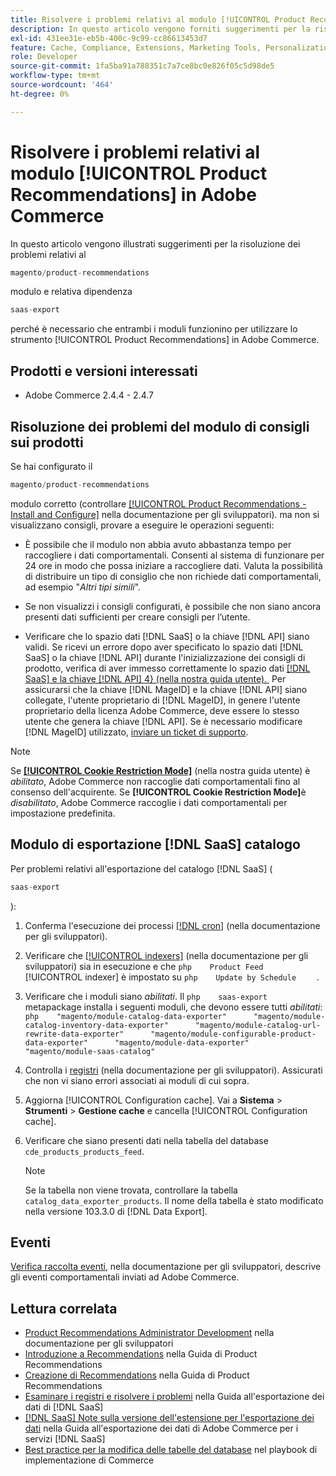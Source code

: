```yaml
---
title: Risolvere i problemi relativi al modulo [!UICONTROL Product Recommendations] in Adobe Commerce
description: In questo articolo vengono forniti suggerimenti per la risoluzione dei problemi relativi al modulo [!UICONTROL Product Recommendations] in Adobe Commerce.
exl-id: 431ee31e-eb5b-400c-9c99-cc86613453d7
feature: Cache, Compliance, Extensions, Marketing Tools, Personalization, Products, Recommendations
role: Developer
source-git-commit: 1fa5ba91a788351c7a7ce8bc0e826f05c5d98de5
workflow-type: tm+mt
source-wordcount: '464'
ht-degree: 0%

---
```


# Risolvere i problemi relativi al modulo [!UICONTROL Product Recommendations] in Adobe Commerce

In questo articolo vengono illustrati suggerimenti per la risoluzione dei problemi relativi al

```php
magento/product-recommendations
```

modulo e relativa dipendenza

```php
saas-export
```

perché è necessario che entrambi i moduli funzionino per utilizzare lo strumento [!UICONTROL Product Recommendations] in Adobe Commerce.

## Prodotti e versioni interessati

* Adobe Commerce 2.4.4 - 2.4.7

## Risoluzione dei problemi del modulo di consigli sui prodotti

Se hai configurato il

```php
magento/product-recommendations
```

modulo corretto (controllare [[!UICONTROL Product Recommendations - Install and Configure]](https://experienceleague.adobe.com/it/docs/commerce-merchant-services/product-recommendations/getting-started/install-configure) nella documentazione per gli sviluppatori). ma non si visualizzano consigli, provare a eseguire le operazioni seguenti:

* È possibile che il modulo non abbia avuto abbastanza tempo per raccogliere i dati comportamentali. Consenti al sistema di funzionare per 24 ore in modo che possa iniziare a raccogliere dati. Valuta la possibilità di distribuire un tipo di consiglio che non richiede dati comportamentali, ad esempio &quot;*Altri tipi simili*&quot;.

* Se non visualizzi i consigli configurati, è possibile che non siano ancora presenti dati sufficienti per creare consigli per l’utente.

* Verificare che lo spazio dati [!DNL SaaS] o la chiave [!DNL API] siano validi. Se ricevi un errore dopo aver specificato lo spazio dati [!DNL SaaS] o la chiave [!DNL API] durante l&#39;inizializzazione dei consigli di prodotto, verifica di aver immesso correttamente lo spazio dati [[!DNL SaaS] e la chiave  [!DNL API] 4&rbrace; (nella nostra guida utente). &#x200B;](https://experienceleague.adobe.com/it/docs/commerce-admin/config/services/saas) Per assicurarsi che la chiave [!DNL MageID] e la chiave [!DNL API] siano collegate, l&#39;utente proprietario di [!DNL MageID], in genere l&#39;utente proprietario della licenza Adobe Commerce, deve essere lo stesso utente che genera la chiave [!DNL API]. Se è necessario modificare [!DNL MageID] utilizzato, [inviare un ticket di supporto](/help/help-center-guide/help-center/magento-help-center-user-guide.md#submit-ticket).

>[!NOTE]
>
>Se [**[!UICONTROL Cookie Restriction Mode]**](https://experienceleague.adobe.com/it/docs/commerce-admin/start/compliance/privacy/compliance-cookie-law) (nella nostra guida utente) è *abilitato*, Adobe Commerce non raccoglie dati comportamentali fino al consenso dell&#39;acquirente. Se **[!UICONTROL Cookie Restriction Mode]**&#x200B;è *disabilitato*, Adobe Commerce raccoglie i dati comportamentali per impostazione predefinita.

## Modulo di esportazione [!DNL SaaS] catalogo

Per problemi relativi all&#39;esportazione del catalogo [!DNL SaaS] (

```php
saas-export
```

):

1. Conferma l&#39;esecuzione dei processi [[!DNL cron]](https://experienceleague.adobe.com/it/docs/commerce-operations/configuration-guide/cli/configure-cron-jobs) (nella documentazione per gli sviluppatori).
1. Verificare che [[!UICONTROL indexers]](https://experienceleague.adobe.com/it/docs/commerce-operations/configuration-guide/cli/manage-indexers) (nella documentazione per gli sviluppatori) sia in esecuzione e che    ```php    Product Feed    ```    [!UICONTROL indexer] è impostato su    ```php    Update by Schedule    ```    .
1. Verificare che i moduli siano *abilitati*. Il    ```php    saas-export    ```    metapackage installa i seguenti moduli, che devono essere tutti *abilitati*:    ```php    "magento/module-catalog-data-exporter"      "magento/module-catalog-inventory-data-exporter"      "magento/module-catalog-url-rewrite-data-exporter"      "magento/module-configurable-product-data-exporter"      "magento/module-data-exporter"      "magento/module-saas-catalog"    ```
1. Controlla i [registri](https://experienceleague.adobe.com/it/docs/commerce-operations/configuration-guide/cli/enable-logging) (nella documentazione per gli sviluppatori). Assicurati che non vi siano errori associati ai moduli di cui sopra.
1. Aggiorna [!UICONTROL Configuration cache]. Vai a **Sistema** > **Strumenti** > **Gestione cache** e cancella [!UICONTROL Configuration cache].
1. Verificare che siano presenti dati nella tabella del database `cde_products_products_feed`.

   >[!NOTE]
   >
   >Se la tabella non viene trovata, controllare la tabella `catalog_data_exporter_products`. Il nome della tabella è stato modificato nella versione 103.3.0 di [!DNL Data Export].

## Eventi

[Verifica raccolta eventi](https://experienceleague.adobe.com/it/docs/commerce-merchant-services/product-recommendations/getting-started/verify), nella documentazione per gli sviluppatori, descrive gli eventi comportamentali inviati ad Adobe Commerce.

## Lettura correlata

* [Product Recommendations Administrator Development](https://experienceleague.adobe.com/it/docs/commerce-merchant-services/product-recommendations/developer/development-overview) nella documentazione per gli sviluppatori
* [Introduzione a Recommendations](https://experienceleague.adobe.com/it/docs/commerce-merchant-services/product-recommendations/overview) nella Guida di Product Recommendations
* [Creazione di Recommendations](https://experienceleague.adobe.com/it/docs/commerce-merchant-services/product-recommendations/admin/create) nella Guida di Product Recommendations
* [Esaminare i registri e risolvere i problemi](https://experienceleague.adobe.com/it/docs/commerce-merchant-services/saas-data-export/troubleshooting-logging) nella Guida all&#39;esportazione dei dati di [!DNL SaaS]
* [[!DNL SaaS] Note sulla versione dell&#39;estensione per l&#39;esportazione dei dati](https://experienceleague.adobe.com/it/docs/commerce-merchant-services/saas-data-export/release-notes) nella Guida all&#39;esportazione dei dati di Adobe Commerce per i servizi [!DNL SaaS]
* [Best practice per la modifica delle tabelle del database](https://experienceleague.adobe.com/it/docs/commerce-operations/implementation-playbook/best-practices/development/modifying-core-and-third-party-tables#why-adobe-recommends-avoiding-modifications) nel playbook di implementazione di Commerce


